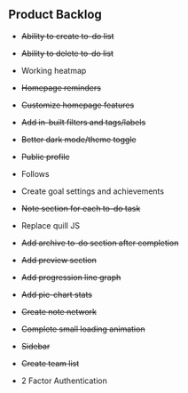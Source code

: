 ## Product Backlog

* ~~Ability to create to-do list~~

* ~~Ability to delete to-do list~~

* Working heatmap

* ~~Homepage reminders~~

* ~~Customize homepage features~~

* ~~Add in-built filters and tags/labels~~

* ~~Better dark mode/theme toggle~~

* ~~Public profile~~

* Follows

* Create goal settings and achievements

* ~~Note section for each to-do task~~

* Replace quill JS

* ~~Add archive to-do section after completion~~

* ~~Add preview section~~

* ~~Add progression line graph~~

* ~~Add pie-chart stats~~

* ~~Create note network~~

* ~~Complete small loading animation~~

* ~~Sidebar~~

* ~~Create team list~~

* 2 Factor Authentication